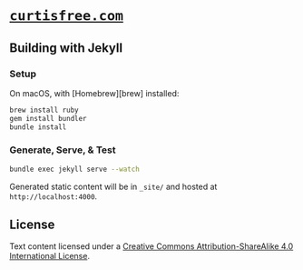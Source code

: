 # [`curtisfree.com`][site]

## Building with Jekyll

### Setup

On macOS, with [Homebrew][brew] installed:

```sh
brew install ruby
gem install bundler
bundle install
```

### Generate, Serve, & Test

```sh
bundle exec jekyll serve --watch
```

Generated static content will be in `_site/` and hosted at `http://localhost:4000`. 

## License

Text content licensed under a <a rel="license"
href="http://creativecommons.org/licenses/by-sa/4.0/">Creative Commons Attribution-ShareAlike 4.0
International License</a>.

[site]:     https://curtisfree.com
[brwe]:     https://brew.sh
